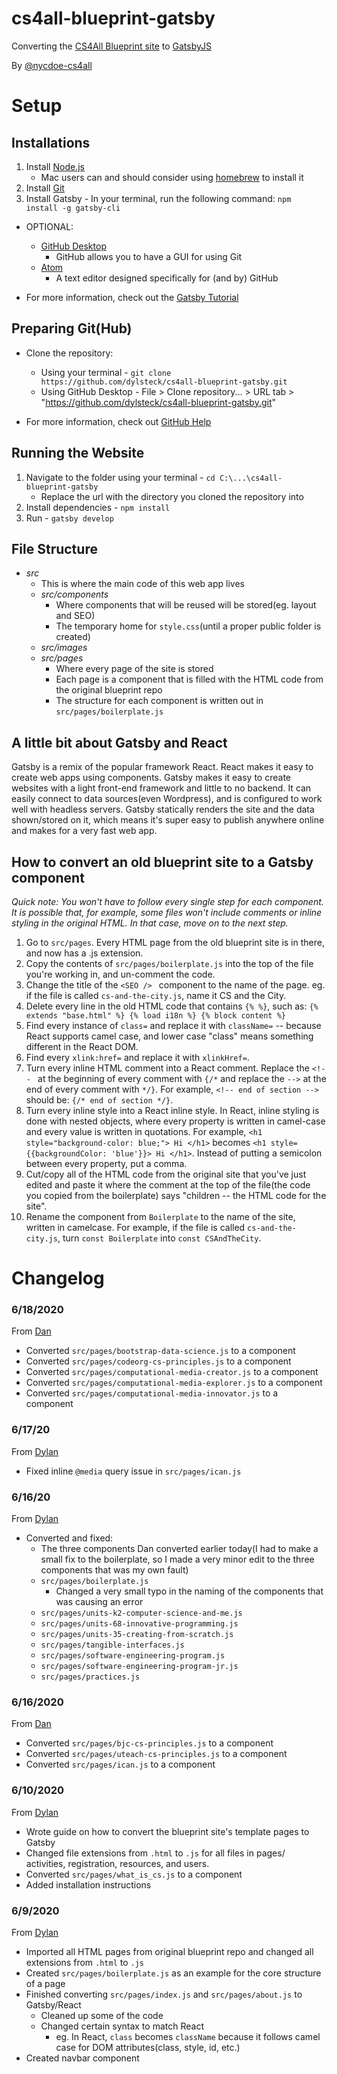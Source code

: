 # cs4all-blueprint-gatsby
Converting the [CS4All Blueprint site](https://blueprint.cs4all.nyc/) to [GatsbyJS](https://gatsbyjs.org)

By [@nycdoe-cs4all](https://github.com/nycdoe-cs4all)


# Setup

## Installations
1. Install [Node.js](https://nodejs.org/en/download/)
   - Mac users can and should consider using [homebrew](https://treehouse.github.io/installation-guides/mac/node-mac.html) to install it
2. Install [Git](https://git-scm.com/)
3. Install Gatsby - In your terminal, run the following command: `npm install -g gatsby-cli`
- OPTIONAL:
  - [GitHub Desktop](https://desktop.github.com/)
    - GitHub allows you to have a GUI for using Git
  - [Atom](https://atom.io/)
    - A text editor designed specifically for (and by) GitHub

- For more information, check out the [Gatsby Tutorial](https://www.gatsbyjs.org/tutorial/part-zero/)

## Preparing Git(Hub)
- Clone the repository:
  - Using your terminal - `git clone https://github.com/dylsteck/cs4all-blueprint-gatsby.git`
  - Using GitHub Desktop - File > Clone repository... > URL tab > "https://github.com/dylsteck/cs4all-blueprint-gatsby.git"

- For more information, check out [GitHub Help](https://help.github.com/en/desktop)

## Running the Website
1. Navigate to the folder using your terminal - `cd C:\...\cs4all-blueprint-gatsby`
   - Replace the url with the directory you cloned the repository into
2. Install dependencies - `npm install`
3. Run - `gatsby develop`

## File Structure
- *src*
  - This is where the main code of this web app lives
  - *src/components*
    - Where components that will be reused will be stored(eg. layout and SEO)
    - The temporary home for `style.css`(until a proper public folder is created)
  - *src/images*
  - *src/pages*
    - Where every page of the site is stored
    - Each page is a component that is filled with the HTML code from the original blueprint repo
    - The structure for each component is written out in `src/pages/boilerplate.js`

## A little bit about Gatsby and React

Gatsby is a remix of the popular framework React. React makes it easy to create web apps using components.
Gatsby makes it easy to create websites with a light front-end framework and little to no backend. It can easily connect to data sources(even Wordpress), and is configured to work well with headless servers. Gatsby statically renders the site and the data shown/stored on it, which means it's super easy to publish anywhere online and makes for a very fast web app.

## How to convert an old blueprint site to a Gatsby component

<i>Quick note: You won't have to follow every single step for each component. It is possible that, for example, some files won't include comments or inline styling in the original HTML. In that case, move on to the next step.</i>
1. Go to `src/pages`. Every HTML page from the old blueprint site is in there, and now has a .js extension.
2. Copy the contents of `src/pages/boilerplate.js` into the top of the file you're working in, and un-comment the code.
3. Change the title of the `<SEO /> ` component to the name of the page. eg. if the file is called `cs-and-the-city.js`, name it CS and the City.
4. Delete every line in the old HTML code that contains `{% %}`, such as: `{% extends "base.html" %} {% load i18n %} {% block content %}`
5. Find every instance of `class=` and replace it with `className=` -- because React supports camel case, and lower case "class" means something different in the React DOM.
6. Find every `xlink:href=` and replace it with `xlinkHref=`.
7. Turn every inline HTML comment into a React comment. Replace the `<!-- ` at the beginning of every comment with `{/*` and replace the `-->` at the end of every comment with `*/}`. For example, `<!-- end of section -->` should be: `{/* end of section */}`.
8. Turn every inline style into a React inline style. In React, inline styling is done with nested objects, where every property is written in camel-case and every value is written in quotations. For example, `<h1 style="background-color: blue;"> Hi </h1>` becomes `<h1 style={{backgroundColor: 'blue'}}> Hi </h1>`. Instead of putting a semicolon between every property, put a comma.
9. Cut/copy all of the HTML code from the original site that you've just edited and paste it where the comment at the top of the file(the code you copied from the boilerplate) says "children -- the HTML code for the site".
10. Rename the component from `Boilerplate` to the name of the site, written in camelcase. For example, if the file is called `cs-and-the-city.js`, turn `const Boilerplate` into `const CSAndTheCity`.

# Changelog

### 6/18/2020
From [Dan](https://github.com/dgaylordCS4All)
- Converted `src/pages/bootstrap-data-science.js` to a component
- Converted `src/pages/codeorg-cs-principles.js` to a component
- Converted `src/pages/computational-media-creator.js` to a component
- Converted `src/pages/computational-media-explorer.js` to a component
- Converted `src/pages/computational-media-innovator.js` to a component

### 6/17/20
From [Dylan](https://github.com/dylsteck)
- Fixed inline `@media` query issue in `src/pages/ican.js`

### 6/16/20
From [Dylan](https://github.com/dylsteck)
- Converted and fixed:
  - The three components Dan converted earlier today(I had to make a small fix to the boilerplate, so I made a very minor edit to the three components that was my own fault)
  - `src/pages/boilerplate.js`
    - Changed a very small typo in the naming of the components that was causing an error
  - `src/pages/units-k2-computer-science-and-me.js`
  - `src/pages/units-68-innovative-programming.js`
  - `src/pages/units-35-creating-from-scratch.js`
  - `src/pages/tangible-interfaces.js`
  - `src/pages/software-engineering-program.js`
  - `src/pages/software-engineering-program-jr.js`
  - `src/pages/practices.js`


### 6/16/2020
From [Dan](https://github.com/dgaylordCS4All)
- Converted `src/pages/bjc-cs-principles.js` to a component
- Converted `src/pages/uteach-cs-principles.js` to a component
- Converted `src/pages/ican.js` to a component

### 6/10/2020
From [Dylan](https://github.com/dylsteck)
- Wrote guide on how to convert the blueprint site's template pages to Gatsby
- Changed file extensions from `.html` to `.js` for all files in pages/ activities, registration, resources, and users.
- Converted `src/pages/what_is_cs.js` to a component
- Added installation instructions

### 6/9/2020
From [Dylan](https://github.com/dylsteck)
- Imported all HTML pages from original blueprint repo and changed all extensions from `.html` to `.js`
- Created `src/pages/boilerplate.js` as an example for the core structure of a page
- Finished converting `src/pages/index.js` and `src/pages/about.js` to Gatsby/React
  - Cleaned up some of the code
  - Changed certain syntax to match React
    - eg. In React, `class` becomes `className` because it follows camel case for DOM attributes(class, style, id, etc.)
- Created navbar component

